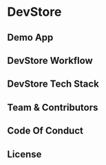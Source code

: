 # DevStore

## Demo App

## DevStore Workflow

## DevStore Tech Stack

## Team & Contributors

## Code Of Conduct

## License